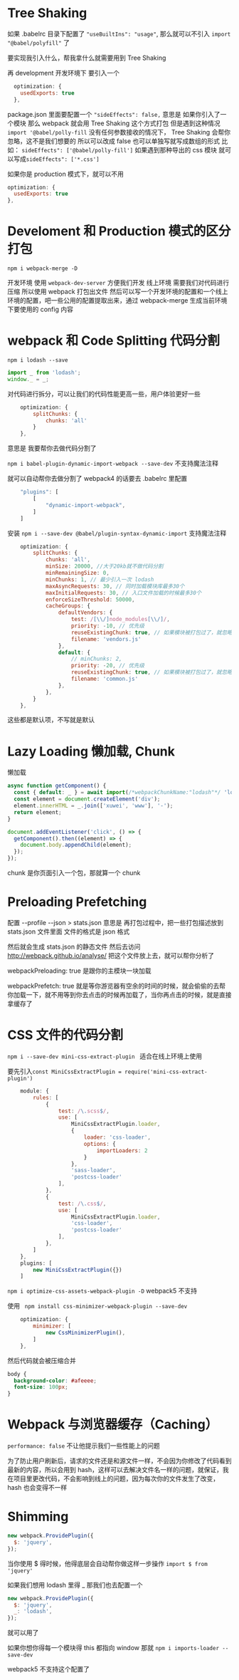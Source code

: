 # Tree Shaking

如果 .babelrc 目录下配置了 `"useBuiltIns": "usage"`, 那么就可以不引入 `import "@babel/polyfill"` 了

要实现我引入什么，帮我拿什么就需要用到 Tree Shaking

再 development 开发环境下 要引入一个

```js
  optimization: {
    usedExports: true
  },
```

package.json 里面要配置一个 `"sideEffects": false,`
意思是 如果你引入了一个模块 那么 webpack 就会用 Tree Shaking 这个方式打包 但是遇到这种情况 `import '@babel/polly-fill` 没有任何参数接收的情况下， Tree Shaking 会帮你忽略，这不是我们想要的 所以可以改成 false 也可以单独写就写成数组的形式 比如： `sideEffects": ['@babel/polly-fill']` 如果遇到那种导出的 css 模块 就可以写成`sideEffects": ['*.css']`

如果你是 production 模式下，就可以不用

```js
optimization: {
  usedExports: true
},
```

# Develoment 和 Production 模式的区分打包

`npm i webpack-merge -D`

开发环境 使用 `webpack-dev-server` 方便我们开发
线上环境 需要我们对代码进行压缩 所以使用 webpack 打包出文件
然后可以写一个开发环境的配置和一个线上环境的配置，吧一些公用的配置提取出来，通过 webpack-merge 生成当前环境下要使用的 config 内容

# webpack 和 Code Splitting 代码分割

`npm i lodash --save`

```js
import _ from 'lodash';
window._ = _;
```

对代码进行拆分，可以让我们的代码性能更高一些，用户体验更好一些

```js
    optimization: {
        splitChunks: {
            chunks: 'all'
        }
    },
```

意思是 我要帮你去做代码分割了

`npm i babel-plugin-dynamic-import-webpack --save-dev` 不支持魔法注释

就可以自动帮你去做分割了 webpack4 的话要去 .babelrc 里配置

```js
    "plugins": [
        [
            "dynamic-import-webpack",
        ]
    ]
```

安装
`npm i --save-dev @babel/plugin-syntax-dynamic-import` 支持魔法注释

```js
    optimization: {
        splitChunks: {
            chunks: 'all',
            minSize: 20000, //大于20kb就不做代码分割
            minRemainingSize: 0,
            minChunks: 1, // 最少引入一次 lodash
            maxAsyncRequests: 30, // 同时加载模块库最多30个
            maxInitialRequests: 30, // 入口文件加载的时候最多30个
            enforceSizeThreshold: 50000,
            cacheGroups: {
                defaultVendors: {
                    test: /[\\/]node_modules[\\/]/,
                    priority: -10, // 优先级
                    reuseExistingChunk: true, // 如果模块被打包过了，就忽略
                    filename: 'vendors.js'
                },
                default: {
                    // minChunks: 2,
                    priority: -20, // 优先级
                    reuseExistingChunk: true, // 如果模块被打包过了，就忽略
                    filename: 'common.js'
                },
            },
        }
    },
```

这些都是默认项，不写就是默认

# Lazy Loading 懒加载, Chunk

懒加载

```js
async function getComponent() {
  const { default: _ } = await import(/*webpackChunkName:"lodash"*/ 'lodash');
  const element = document.createElement('div');
  element.innerHTML = _.join(['xuwei', 'www'], '-');
  return element;
}

document.addEventListener('click', () => {
  getComponent().then((element) => {
    document.body.appendChild(element);
  });
});
```

chunk 是你页面引入一个包，那就算一个 chunk

# Preloading Prefetching

配置 --profile --json > stats.json 意思是 再打包过程中，把一些打包描述放到 stats.json 文件里面 文件的格式是 json 格式

然后就会生成 stats.json 的静态文件 然后去访问 http://webpack.github.io/analyse/ 把这个文件放上去，就可以帮你分析了

webpackPreloading: true 是跟你的主模块一块加载

webpackPrefetch: true 就是等你游览器有空余的时间的时候，就会偷偷的去帮你加载一下，就不用等到你去点击的时候再加载了，当你再点击的时候，就是直接拿缓存了

# CSS 文件的代码分割

`npm i --save-dev mini-css-extract-plugin ` 适合在线上环境上使用

要先引入`const MiniCssExtractPlugin = require('mini-css-extract-plugin')`

```js
    module: {
        rules: [
            {
                test: /\.scss$/,
                use: [
                    MiniCssExtractPlugin.loader,
                    {
                        loader: 'css-loader',
                        options: {
                            importLoaders: 2
                        }
                    },
                    'sass-loader',
                    'postcss-loader'
                ],
            },
            {
                test: /\.css$/,
                use: [
                    MiniCssExtractPlugin.loader,
                    'css-loader',
                    'postcss-loader'
                ],
            },
        ]
    },
    plugins: [
        new MiniCssExtractPlugin({})
    ]
```

`npm i optimize-css-assets-webpack-plugin -D` webpack5 不支持

使用 ` npm install css-minimizer-webpack-plugin --save-dev`

```js
    optimization: {
        minimizer: [
            new CssMinimizerPlugin(),
        ]
    },
```

然后代码就会被压缩合并

```css
body {
  background-color: #afeeee;
  font-size: 100px;
}
```

# Webpack 与浏览器缓存（Caching）

`performance: false` 不让他提示我们一些性能上的问题

为了防止用户刷新后，请求的文件还是和源文件一样，不会因为你修改了代码看到最新的内容，所以会用到 hash，这样可以去解决文件名一样的问题，就保证，我在项目里更改代码，不会影响到线上的问题，因为每次你的文件发生了改变，hash 也会变得不一样

# Shimming

```js
new webpack.ProvidePlugin({
  $: 'jquery',
});
```

当你使用 $ 得时候，他得底层会自动帮你做这样一步操作
`import $ from 'jquery'`

如果我们想用 lodash 里得 \_ 那我们也去配置一个

```js
new webpack.ProvidePlugin({
  $: 'jquery',
  _: 'lodash',
});
```

就可以用了

如果你想你得每一个模块得 this 都指向 window 那就
`npm i imports-loader --save-dev`

webpack5 不支持这个配置了
